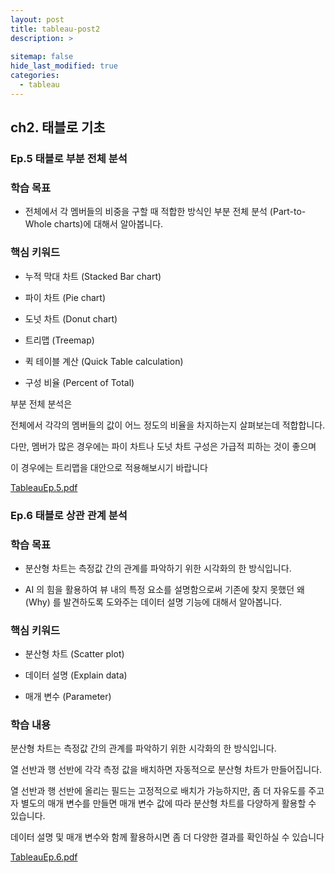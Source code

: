 ```yaml
---
layout: post
title: tableau-post2
description: >
  
sitemap: false
hide_last_modified: true
categories:
  - tableau
---
```


## ch2. 태블로 기초

### Ep.5 태블로 부분 전체 분석

### 학습 목표

- 전체에서 각 멤버들의 비중을 구할 때 적합한 방식인 부분 전체 분석 (Part-to-Whole charts)에 대해서 알아봅니다.

### 핵심 키워드

- 누적 막대 차트 (Stacked Bar chart)

- 파이 차트 (Pie chart)

- 도넛 차트 (Donut chart)

- 트리맵 (Treemap)

- 퀵 테이블 계산 (Quick Table calculation)

- 구성 비율 (Percent of Total)

부분 전체 분석은

전체에서 각각의 멤버들의 값이 어느 정도의 비율을 차지하는지 살펴보는데 적합합니다.

다만, 멤버가 많은 경우에는 파이 차트나 도넛 차트 구성은 가급적 피하는 것이 좋으며

이 경우에는 트리맵을 대안으로 적용해보시기 바랍니다

[TableauEp.5.pdf](https://github.com/parkgeonwo/parkgeonwo.github.io/files/8046073/TableauEp.5.pdf)


### Ep.6 태블로 상관 관계 분석

### 학습 목표

- 분산형 차트는 측정값 간의 관계를 파악하기 위한 시각화의 한 방식입니다. 

- AI 의 힘을 활용하여 뷰 내의 특정 요소를 설명함으로써 기존에 찾지 못했던 왜 (Why) 를 발견하도록 도와주는 데이터 설명 기능에 대해서 알아봅니다.

 

### 핵심 키워드

- 분산형 차트 (Scatter plot)

- 데이터 설명 (Explain data)

- 매개 변수 (Parameter)

### 학습 내용

분산형 차트는 측정값 간의 관계를 파악하기 위한 시각화의 한 방식입니다.

열 선반과 행 선반에 각각 측정 값을 배치하면 자동적으로 분산형 차트가 만들어집니다.

열 선반과 행 선반에 올리는 필드는 고정적으로 배치가 가능하지만, 좀 더 자유도를 주고자 별도의 매개 변수를 만들면 매개 변수 값에 따라 분산형 차트를 다양하게 활용할 수 있습니다.

데이터 설명 및 매개 변수와 함께 활용하시면 좀 더 다양한 결과를 확인하실 수 있습니다

[TableauEp.6.pdf](https://github.com/parkgeonwo/parkgeonwo.github.io/files/8046074/TableauEp.6.pdf)


